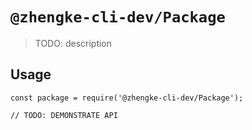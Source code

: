 # `@zhengke-cli-dev/Package`

> TODO: description

## Usage

```
const package = require('@zhengke-cli-dev/Package');

// TODO: DEMONSTRATE API
```

